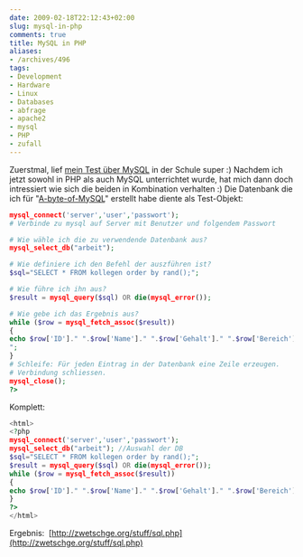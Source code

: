 ```yaml
---
date: 2009-02-18T22:12:43+02:00
slug: mysql-in-php
comments: true
title: MySQL in PHP
aliases:
- /archives/496
tags:
- Development
- Hardware
- Linux
- Databases
- abfrage
- apache2
- mysql
- PHP
- zufall
---
```


Zuerstmal, lief [mein Test über MySQL](http://seufz.wordpress.com/2009/02/12/a-byte-of-mysql-eine-kurzreferenz/)
in der Schule super :) Nachdem ich jetzt sowohl in PHP als auch MySQL
unterrichtet wurde, hat mich dann doch intressiert wie sich die beiden in
Kombination verhalten :) Die Datenbank die ich für
"[A-byte-of-MySQL](http://zwetschge.org/publications/A-byte-of-MySQL.pdf)"
erstellt habe diente als Test-Objekt:

``` php
mysql_connect('server','user','passwort');
# Verbinde zu mysql auf Server mit Benutzer und folgendem Passwort

# Wie wähle ich die zu verwendende Datenbank aus?
mysql_select_db("arbeit");

# Wie definiere ich den Befehl der auszführen ist?
$sql="SELECT * FROM kollegen order by rand();";

# Wie führe ich ihn aus?
$result = mysql_query($sql) OR die(mysql_error());

# Wie gebe ich das Ergebnis aus?
while ($row = mysql_fetch_assoc($result))
{
echo $row['ID']." ".$row['Name']." ".$row['Gehalt']." ".$row['Bereich']."
";
}
# Schleife: Für jeden Eintrag in der Datenbank eine Zeile erzeugen.
# Verbindung schliessen.
mysql_close();
?>
```

Komplett:

``` php
<html>
<?php
mysql_connect('server','user','passwort');
mysql_select_db("arbeit"); //Auswahl der DB
$sql="SELECT * FROM kollegen order by rand();";
$result = mysql_query($sql) OR die(mysql_error());
while ($row = mysql_fetch_assoc($result))
{
echo $row['ID']." ".$row['Name']." ".$row['Gehalt']." ".$row['Bereich']."<br>";
}
?>
</html>
```

Ergebnis:  [http://zwetschge.org/stuff/sql.php](http://zwetschge.org/stuff/sql.php)

